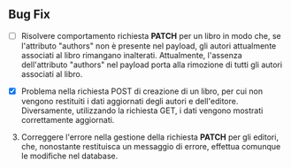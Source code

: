 ## Bug Fix

- [ ] Risolvere comportamento richiesta **PATCH** per un libro in modo che,
se l'attributo "authors" non è presente nel payload,
gli autori attualmente associati al libro rimangano inalterati.
Attualmente, l'assenza dell'attributo "authors" nel
payload porta alla rimozione di tutti gli autori associati al libro.

- [x] Problema nella richiesta POST di creazione di un libro, 
per cui non vengono restituiti i dati aggiornati degli autori e dell'editore.
Diversamente, utilizzando la richiesta GET, i dati vengono mostrati
correttamente aggiornati.

3. Correggere l'errore nella gestione della richiesta **PATCH**
per gli editori, che, nonostante restituisca un messaggio di errore,
effettua comunque le modifiche nel database.